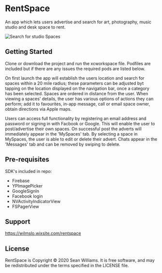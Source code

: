 # RentSpace
An app which lets users advertise and search for art, photography, music studio and desk space to rent.

![Search for studio Spaces](gifs/gif1.gif)

## Getting Started
Clone or download the project and run the xcworkspace file. Podfiles are included but if there are any issues the required pods are listed below. 

On first launch the app will establish the users location and search for spaces within a 20 mile radius; these parameters can be adjusted byt tapping on the location displayed on the navigation bar, once a category has been selected. Spaces are ordered in distance from the user. When viewing a spaces' details, the user has various options of actions they can perform; add it to favourites, in-app message, call or email space owner, obtain directions via Apple maps.

Users can access full functionality by registering an email address and password or signing in with Facbook or Google. This will enable the user to post/advertise their own spaces. On successful post the adverts will immediately appear in the 'MySpaces' tab. By selecting a space in MySpaces, the user is able to edit or delete their advert. Chats appear in the 'Messages' tab and can be removed by swiping to delete. 

## Pre-requisites
SDK's included in repo:
- Firebase
- YPImagePicker
- GoogleSignIn
- Facebook login 
- NVActivityIndicatorView
- FSPagerView

## Support
https://wilmslo.wixsite.com/rentspace 

## License
RentSpace is Copyright © 2020 Sean Williams. It is free software, and may be redistributed under the terms specified in the LICENSE file.
